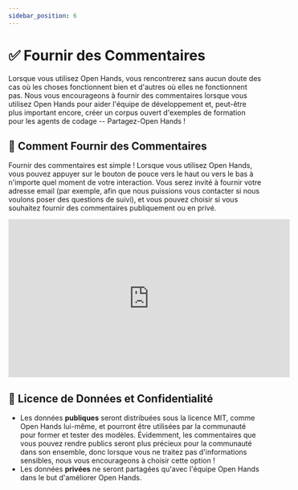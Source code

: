 ```yaml
---
sidebar_position: 6
---
```


# ✅ Fournir des Commentaires

Lorsque vous utilisez Open Hands, vous rencontrerez sans aucun doute des cas où les choses fonctionnent bien et d'autres où elles ne fonctionnent pas. Nous vous encourageons à fournir des commentaires lorsque vous utilisez Open Hands pour aider l'équipe de développement et, peut-être plus important encore, créer un corpus ouvert d'exemples de formation pour les agents de codage -- Partagez-Open Hands !

## 📝 Comment Fournir des Commentaires

Fournir des commentaires est simple ! Lorsque vous utilisez Open Hands, vous pouvez appuyer sur le bouton de pouce vers le haut ou vers le bas à n'importe quel moment de votre interaction. Vous serez invité à fournir votre adresse email (par exemple, afin que nous puissions vous contacter si nous voulons poser des questions de suivi), et vous pouvez choisir si vous souhaitez fournir des commentaires publiquement ou en privé.

<iframe width="560" height="315" src="https://www.youtube.com/embed/5rFx-StMVV0?si=svo7xzp6LhGK_GXr" title="Lecteur vidéo YouTube" frameborder="0" allow="accelerometer; autoplay; clipboard-write; encrypted-media; gyroscope; picture-in-picture; web-share" referrerpolicy="strict-origin-when-cross-origin" allowfullscreen></iframe>

## 📜 Licence de Données et Confidentialité

* Les données **publiques** seront distribuées sous la licence MIT, comme Open Hands lui-même, et pourront être utilisées par la communauté pour former et tester des modèles. Évidemment, les commentaires que vous pouvez rendre publics seront plus précieux pour la communauté dans son ensemble, donc lorsque vous ne traitez pas d'informations sensibles, nous vous encourageons à choisir cette option !
* Les données **privées** ne seront partagées qu'avec l'équipe Open Hands dans le but d'améliorer Open Hands.
